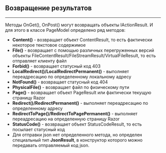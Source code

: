 ## Возвращение результатов
---
Методы OnGet(), OnPost() могут возвращать объекты IActionResult. И для этого в классе PageModel определено ряд методов:
* **Content()** - возвращает объект ContentResult, то есть фактически некоторое текстовое содержимое
* **File()** - возвращает с помощью различных перегруженных версий объекты FileContentResult/FileStreamResult/VirtualFileResult, то есть отправляет клиенту файл
* **Forbid()** - возвращает статусный код 403
* **LocalRedirect()/LocalRedirectPermanent()** - выполняет переадресацию по определенному локальному адресу
* **NotFound()** - возвращает статусный код 404
* **PhysicalFile()** - возвращает файл по физическому пути
* **Page()** - возвращает объект PageResult или фактически текущую страницу Razor
* **Redirect()/RedirectPermanent()** - выполняет переадресацию по определенному адресу
* **RedirectToPage()/RedirectToPagePermanent()** - выполняет переадресацию на определенную страницу Razor
* **StatusCode()** - возвращает объект StatusCodeResult, то есть посылает статусный код
* Для отправки json нет определенного метода, но определен специальный тип **JsonResult**, в конструктор которого можно передавать отправляемый код json.